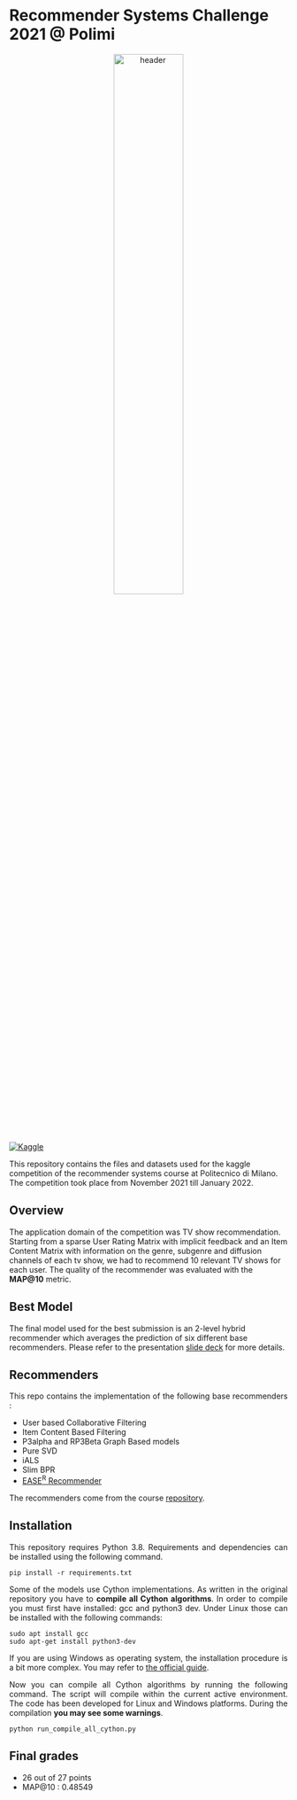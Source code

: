 # Recommender  Systems Challenge 2021 @ Polimi
<p align="center">
  <img width="50%" src="https://images.unsplash.com/photo-1560169897-fc0cdbdfa4d5?ixlib=rb-1.2.1&ixid=MnwxMjA3fDB8MHxwaG90by1wYWdlfHx8fGVufDB8fHx8&auto=format&fit=crop&w=872&q=80" alt="header" />
</p>


[![Kaggle](https://img.shields.io/badge/closed-kaggle-blue)](https://www.kaggle.com/c/recommender-system-2021-challenge-polimi)

This repository contains the files and datasets used for the kaggle competition of the recommender systems course at Politecnico di Milano. The competition took place from November 2021 till January 2022. 


## Overview
<p align="justify">

The application domain of the competition was TV show recommendation. Starting from a sparse User Rating Matrix with implicit feedback and an Item Content Matrix with information on the genre, subgenre and diffusion channels of each tv show, we had to recommend 10 relevant TV shows for each user. The quality of the recommender was evaluated with  the **MAP@10** metric.
  
</p>
  
## Best Model
<p align="justify">
  
The final model used for the best submission is an 2-level hybrid recommender which averages the prediction of six different base recommenders. Please refer to the presentation [slide deck](https://github.com/jtonglet/Recommender-Systems-Polimi/blob/main/RecSys_2021.pdf) for more details.

</p>




## Recommenders
<p align="justify">
This repo contains the implementation of the following base recommenders : 
</p>

- User based Collaborative Filtering
- Item Content Based Filtering
- P3alpha and RP3Beta Graph Based models
- Pure SVD 
- iALS 
- Slim BPR 
- [EASE<sup>R</sup> Recommender](https://dl.acm.org/doi/pdf/10.1145/3308558.3313710)

The recommenders come from the course [repository](https://github.com/MaurizioFD/RecSys_Course_AT_PoliMi).


## Installation

<p align="justify">
This repository requires Python 3.8. Requirements and dependencies can be installed using the following command.
  
 ```
 pip install -r requirements.txt
 ```
  </p>

<p align="justify">
Some of the models use Cython implementations. As written in the original repository you have to <b>compile all Cython algorithms</b>. 
In order to compile you must first have installed: gcc and python3 dev. Under Linux those can be installed with the following commands:
</p>

```
sudo apt install gcc 
sudo apt-get install python3-dev
```
  
<p align="justify">
If you are using Windows as operating system, the installation procedure is a bit more complex. 
You may refer to <a href="https://github.com/cython/cython/wiki/InstallingOnWindows">the official guide</a>.
</p>

<p align="justify">
Now you can compile all Cython algorithms by running the following command. 
The script will compile within the current active environment. The code has been developed for Linux and Windows platforms. 
During the compilation <b>you may see some warnings</b>. 
</p>
  
```
python run_compile_all_cython.py
```

  
## Final grades
* 26 out of  27 points
* MAP@10 : 0.48549
